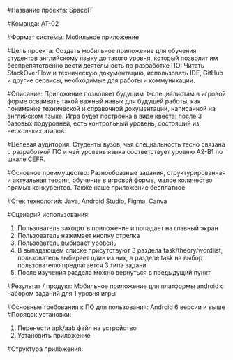 #Название проекта: SpaceIT

#Команда: АТ-02

#Формат системы: Мобильное приложение

#Цель проекта:
Создать мобильное приложение для обучения студентов английскому языку до такого уровня, который позволит им беспрепятственно вести деятельность по разработке ПО: Читать StackOverFlow и техническую документацию, использовать IDE, GitHub и другие сервисы, необходимые для работы и коммуникации.

#Описание:
Приложение позволяет будущим it-специалистам в игровой форме осваивать такой важный навык для будущей работы, как понимание технической и справочной документации, написанной на английском языке. Игра будет построена в виде квеста: после 3 базовых подуровней, есть контрольный уровень, состоящий из нескольких этапов.

#Целевая аудитория:
Студенты вузов, чья специальность тесно связана с разработкой ПО и чей уровень языка соответствует уровню A2-B1 по шкале CEFR.

#Основное преимущество:
Разнообразные задания, структурированная и актуальная теория, обучение в игровой форме, малое количество прямых конкурентов. Также наше приложение бесплатное

#Стек технологий: Java, Android Studio, Figma, Canva

#Сценарий использования:
1.	Пользователь заходит в приложение и попадает на главный экран
2.	Пользователь нажимает кнопку стрелка
3.	Пользователь выбирает уровень
4.	В выпадающем списке присутствуют 3 раздела task/theory/wordlist, пользователь выбирает один из них, в разделе task на выбор пользователю предлагается 3 типа задани
5.	После изучения раздела можно вернуться в предыдущий пункт

#Результат / продукт: 
Мобильное приложение для платформы android с набором заданий для 1 уровня игры

#Основные требования к ПО для пользования:
Android 6 версии и выше
#Порядок установки:
1.	Перенести apk/aab файл на устройство
2.	Установить приложение

#Структура приложения:
